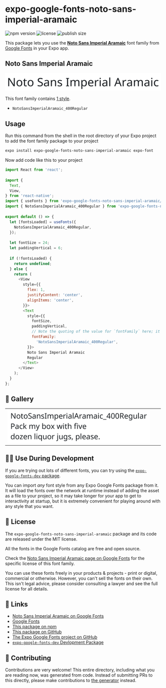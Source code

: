 # expo-google-fonts-noto-sans-imperial-aramaic

![npm version](https://flat.badgen.net/npm/v/expo-google-fonts-noto-sans-imperial-aramaic)
![license](https://flat.badgen.net/github/license/expo/google-fonts)
![publish size](https://flat.badgen.net/packagephobia/install/expo-google-fonts-noto-sans-imperial-aramaic)

This package lets you use the [**Noto Sans Imperial Aramaic**](https://fonts.google.com/specimen/Noto+Sans+Imperial+Aramaic) font family from [Google Fonts](https://fonts.google.com/) in your Expo app.

## Noto Sans Imperial Aramaic

![Noto Sans Imperial Aramaic](./font-family.png)

This font family contains [1 style](#-gallery).

- `NotoSansImperialAramaic_400Regular`

## Usage

Run this command from the shell in the root directory of your Expo project to add the font family package to your project
```sh
expo install expo-google-fonts-noto-sans-imperial-aramaic expo-font
```

Now add code like this to your project
```js
import React from 'react';

import {
  Text,
  View,
} from 'react-native';
import { useFonts } from 'expo-google-fonts-noto-sans-imperial-aramaic/useFonts';
import { NotoSansImperialAramaic_400Regular } from 'expo-google-fonts-noto-sans-imperial-aramaic/400Regular';

export default () => {
  let [fontsLoaded] = useFonts({
    NotoSansImperialAramaic_400Regular,
  });

  let fontSize = 24;
  let paddingVertical = 6;

  if (!fontsLoaded) {
    return undefined;
  } else {
    return (
      <View
        style={{
          flex: 1,
          justifyContent: 'center',
          alignItems: 'center',
        }}>
        <Text
          style={{
            fontSize,
            paddingVertical,
            // Note the quoting of the value for `fontFamily` here; it expects a string!
            fontFamily:
              'NotoSansImperialAramaic_400Regular',
          }}>
          Noto Sans Imperial Aramaic
          Regular
        </Text>
      </View>
    );
  }
};

```

## 🔡 Gallery


||||
|-|-|-|
|![NotoSansImperialAramaic_400Regular](.//400Regular/NotoSansImperialAramaic_400Regular.ttf.png)||||


## 👩‍💻 Use During Development

If you are trying out lots of different fonts, you can try using the [`expo-google-fonts-dev` package](https://github.com/freeboub/google-fonts/tree/master/font-packages/dev#readme).

You can import *any* font style from any Expo Google Fonts package from it. It will load the fonts
over the network at runtime instead of adding the asset as a file to your project, so it may take longer
for your app to get to interactivity at startup, but it is extremely convenient
for playing around with any style that you want.

## 📖 License

The `expo-google-fonts-noto-sans-imperial-aramaic` package and its code are released under the MIT license.

All the fonts in the Google Fonts catalog are free and open source.

Check the [Noto Sans Imperial Aramaic page on Google Fonts](https://fonts.google.com/specimen/Noto+Sans+Imperial+Aramaic) for the specific license of this font family.

You can use these fonts freely in your products & projects - print or digital, commercial or otherwise. However, you can't sell the fonts on their own. This isn't legal advice, please consider consulting a lawyer and see the full license for all details.

## 🔗 Links

- [Noto Sans Imperial Aramaic on Google Fonts](https://fonts.google.com/specimen/Noto+Sans+Imperial+Aramaic)
- [Google Fonts](https://fonts.google.com/)
- [This package on npm](https://www.npmjs.com/package/expo-google-fonts-noto-sans-imperial-aramaic)
- [This package on GitHub](https://github.com/freeboub/google-fonts/tree/master/font-packages/noto-sans-imperial-aramaic)
- [The Expo Google Fonts project on GitHub](https://github.com/freeboub/google-fonts)
- [`expo-google-fonts-dev` Devlopment Package](https://github.com/freeboub/google-fonts/tree/master/font-packages/dev)

## 🤝 Contributing

Contributions are very welcome! This entire directory, including what you are reading now, was generated from code. Instead of submitting PRs to this directly, please make contributions to [the generator](https://github.com/freeboub/google-fonts/tree/master/packages/generator) instead.
